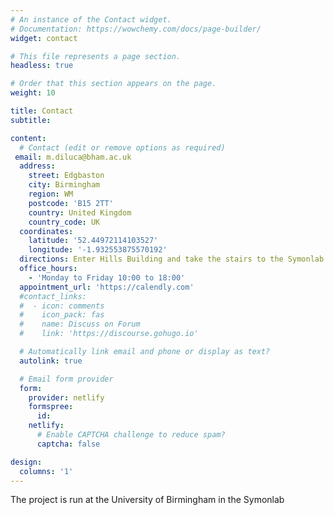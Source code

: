 ```yaml
---
# An instance of the Contact widget.
# Documentation: https://wowchemy.com/docs/page-builder/
widget: contact

# This file represents a page section.
headless: true

# Order that this section appears on the page.
weight: 10

title: Contact
subtitle:

content:
  # Contact (edit or remove options as required)
 email: m.diluca@bham.ac.uk
  address:
    street: Edgbaston
    city: Birmingham
    region: WM
    postcode: 'B15 2TT'
    country: United Kingdom
    country_code: UK
  coordinates:
    latitude: '52.44972114103527'
    longitude: '-1.932553875570192'
  directions: Enter Hills Building and take the stairs to the Symonlab  on Floor 2
  office_hours:
    - 'Monday to Friday 10:00 to 18:00'
  appointment_url: 'https://calendly.com'
  #contact_links:
  #  - icon: comments
  #    icon_pack: fas
  #    name: Discuss on Forum
  #    link: 'https://discourse.gohugo.io'

  # Automatically link email and phone or display as text?
  autolink: true

  # Email form provider
  form:
    provider: netlify
    formspree:
      id:
    netlify:
      # Enable CAPTCHA challenge to reduce spam?
      captcha: false

design:
  columns: '1'
---
```


The project is run at the University of Birmingham in the Symonlab
